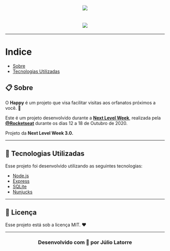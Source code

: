 <h1 align="center">
    <img src="https://i.imgur.com/gqCU6wy.png">
</h1>

<h1 align="center">
    <img src="https://imgur.com/rLscVKb.png">
</h1>

---

# Indice
- [Sobre](#-Sobre)
- [Tecnologias Utilizadas](#-TecnologiasUtilizadas)


## 📋 Sobre

O **Happy** é um projeto que visa facilitar visitas aos orfanatos próximos a você. 💜 

Este é um projeto desenvolvido durante a **[Next Level Week](https://nextlevelweek.com/)**, realizada pela **[@Rocketseat](https://github.com/Rocketseat)** durante os dias 12 a 18 de Outubro de 2020.

Projeto da **Next Level Week 3.0.**

---

## 🚀 Tecnologias Utilizadas
Esse projeto foi desenvolvido utilizando as seguintes tecnologias:

- [Node.js](https://nodejs.org/en/)
- [Express](https://expressjs.com/pt-br/)
- [SQLite](https://www.sqlite.org/index.html)
- [Nunjucks](https://mozilla.github.io/nunjucks/)

---

## 📝 Licença
Esse projeto está sob a licença MIT. ❤️

---

<h3 align="center"> 
 Desenvolvido com 💜 por Júlio Latorre
</h3>